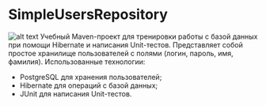 # SimpleUsersRepository
![alt text](https://i.ibb.co/Fq966hv/iconfinder-flag-russia-92968.png)
Учебный Maven-проект для тренировки работы с базой данных при помощи Hibernate и написания Unit-тестов.
Представляет собой простое хранилище пользователей с полями (логин, пароль, имя, фамилия).
Использованные технологии:
* PostgreSQL для хранения пользователей;
* Hibernate для операций с базой данных;
* JUnit для написания Unit-тестов.